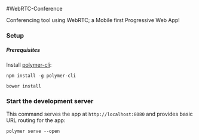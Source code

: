 #WebRTC-Conference

Conferencing tool using WebRTC; a Mobile first Progressive Web App!



### Setup

##### Prerequisites

Install [polymer-cli](https://github.com/Polymer/polymer-cli):

    npm install -g polymer-cli

    bower install

### Start the development server

This command serves the app at `http://localhost:8080` and provides basic URL
routing for the app:

    polymer serve --open
